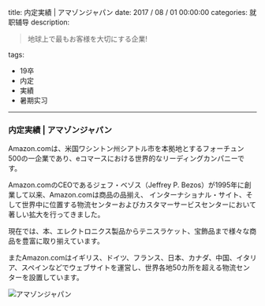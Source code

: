 title: 内定実績 | アマゾンジャパン
date: 2017 / 08 / 01 00:00:00
categories: 就职辅导
description: <blockquote class="blockquote-center">地球上で最もお客様を大切にする企業!</blockquote>
tags: 
- 19卒
- 内定
- 実績
- 暑期实习

---

### 内定実績 | アマゾンジャパン

Amazon.comは、米国ワシントン州シアトル市を本拠地とするフォーチュン500の一企業であり、eコマースにおける世界的なリーディングカンパニーです。

Amazon.comのCEOであるジェフ・ベゾス（Jeffrey P. Bezos）が1995年に創業して以来、Amazon.comは商品の品揃え、 インターナショナル・サイト、そして世界中に位置する物流センターおよびカスタマーサービスセンターにおいて著しい拡大を行ってきました。

現在では、本、エレクトロニクス製品からテニスラケット、宝飾品まで様々な商品を豊富に取り揃えています。 

またAmazon.comはイギリス、ドイツ、フランス、日本、カナダ、中国、イタリア、スペインなどでウェブサイトを運営し、世界各地50カ所を超える物流センターを設置しています。

![アマゾンジャパン](http://wx3.sinaimg.cn/mw690/a9a40e85gy1fi4d176imzj21do1p4wmq.jpg)